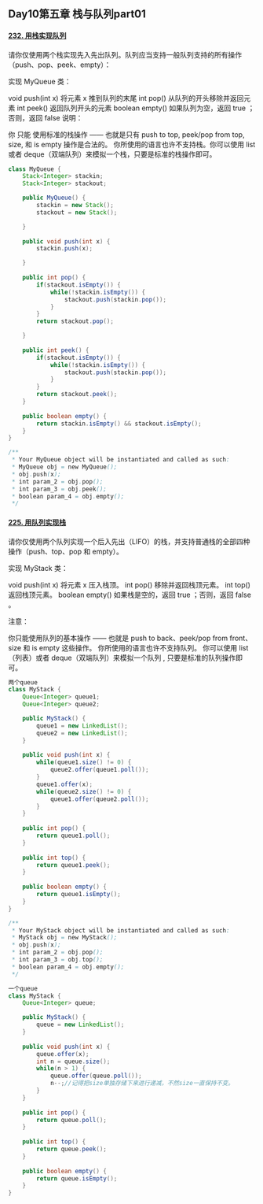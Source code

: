 ## Day10第五章 栈与队列part01

#### [232. 用栈实现队列](https://leetcode.cn/problems/implement-queue-using-stacks/)

请你仅使用两个栈实现先入先出队列。队列应当支持一般队列支持的所有操作（push、pop、peek、empty）：

实现 MyQueue 类：

void push(int x) 将元素 x 推到队列的末尾
int pop() 从队列的开头移除并返回元素
int peek() 返回队列开头的元素
boolean empty() 如果队列为空，返回 true ；否则，返回 false
说明：

你 只能 使用标准的栈操作 —— 也就是只有 push to top, peek/pop from top, size, 和 is empty 操作是合法的。
你所使用的语言也许不支持栈。你可以使用 list 或者 deque（双端队列）来模拟一个栈，只要是标准的栈操作即可。

```java
class MyQueue {
    Stack<Integer> stackin;
    Stack<Integer> stackout;

    public MyQueue() {
        stackin = new Stack();
        stackout = new Stack();

    }
    
    public void push(int x) {
        stackin.push(x);

    }
    
    public int pop() {
        if(stackout.isEmpty()) {
            while(!stackin.isEmpty()) {
                stackout.push(stackin.pop());
            }
        }
        return stackout.pop();

    }
    
    public int peek() {
        if(stackout.isEmpty()) {
            while(!stackin.isEmpty()) {
                stackout.push(stackin.pop());
            }
        }
        return stackout.peek();
    }
    
    public boolean empty() {
        return stackin.isEmpty() && stackout.isEmpty();
    }
}

/**
 * Your MyQueue object will be instantiated and called as such:
 * MyQueue obj = new MyQueue();
 * obj.push(x);
 * int param_2 = obj.pop();
 * int param_3 = obj.peek();
 * boolean param_4 = obj.empty();
 */
```

#### [225. 用队列实现栈](https://leetcode.cn/problems/implement-stack-using-queues/)

请你仅使用两个队列实现一个后入先出（LIFO）的栈，并支持普通栈的全部四种操作（push、top、pop 和 empty）。

实现 MyStack 类：

void push(int x) 将元素 x 压入栈顶。
int pop() 移除并返回栈顶元素。
int top() 返回栈顶元素。
boolean empty() 如果栈是空的，返回 true ；否则，返回 false 。


注意：

你只能使用队列的基本操作 —— 也就是 push to back、peek/pop from front、size 和 is empty 这些操作。
你所使用的语言也许不支持队列。 你可以使用 list （列表）或者 deque（双端队列）来模拟一个队列 , 只要是标准的队列操作即可。

```java
两个queue
class MyStack {
    Queue<Integer> queue1;
    Queue<Integer> queue2;

    public MyStack() {
        queue1 = new LinkedList();
        queue2 = new LinkedList();
    }
    
    public void push(int x) {
        while(queue1.size() != 0) {
            queue2.offer(queue1.poll());
        }
        queue1.offer(x);
        while(queue2.size() != 0) {
            queue1.offer(queue2.poll());
        }
    }
    
    public int pop() {
        return queue1.poll();
    }
    
    public int top() {
        return queue1.peek();
    }
    
    public boolean empty() {
        return queue1.isEmpty();
    }
}

/**
 * Your MyStack object will be instantiated and called as such:
 * MyStack obj = new MyStack();
 * obj.push(x);
 * int param_2 = obj.pop();
 * int param_3 = obj.top();
 * boolean param_4 = obj.empty();
 */
```

```java
一个queue
class MyStack {
    Queue<Integer> queue;

    public MyStack() {
        queue = new LinkedList();
    }
    
    public void push(int x) {
        queue.offer(x);
        int n = queue.size();
        while(n > 1) {
            queue.offer(queue.poll());
            n--;//记得把size单独存储下来进行递减，不然size一直保持不变。
        }
    }
    
    public int pop() {
        return queue.poll();
    }
    
    public int top() {
        return queue.peek();
    }
    
    public boolean empty() {
        return queue.isEmpty();
    }
}
```

